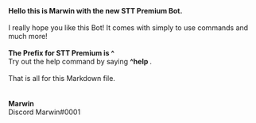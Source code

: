 <b>
Hello this is Marwin with the new STT Premium Bot.
<br> <br>
</b>
I really hope you like this Bot! It comes with simply to use commands and much more!
<br><br>
<b>
The Prefix for STT Premium is ^  
</b>
<br>
Try out the help command by saying
<b>
^help
</b>.
<br><br>
That is all for this Markdown file.
<br><br><br>
<b>
Marwin
<br>
</b>
Discord Marwin#0001